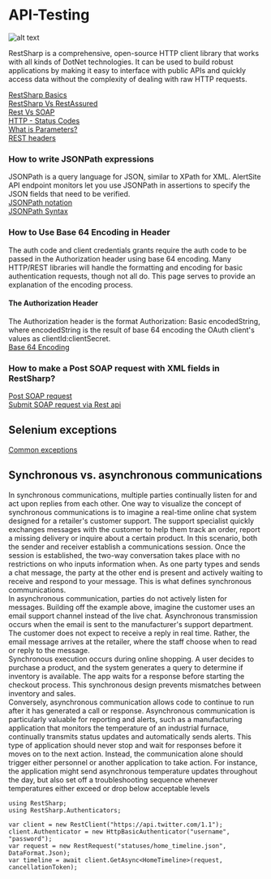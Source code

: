 # API-Testing

![alt text](https://miro.medium.com/max/723/1*OICaHvjcxhpFofj6Bai6aA.jpeg)

RestSharp is a comprehensive, open-source HTTP client library that works with all kinds of DotNet technologies.  It can be used to build robust applications by making it easy to interface with public APIs and quickly access data without the complexity of dealing with raw HTTP requests.

[RestSharp Basics](https://github.com/venkywarriors/API-Testing/blob/master/RestSharp-3.pdf) <br>
[RestSharp Vs RestAssured](https://github.com/venkywarriors/Restshap-with-c-sharp/blob/master/RestSharp%20Vs%20RestAssured.pdf)<br>
[Rest Vs SOAP](https://github.com/venkywarriors/Restshap-with-c-sharp/blob/master/soap%20and%20rest_removed.pdf)<br>
<a href="https://www.tutorialspoint.com/http/http_status_codes.htm">HTTP - Status Codes</a><br>
<a href="https://idratherbewriting.com/learnapidoc/docapis_doc_parameters.html">What is Parameters?</a><br>
<a href="https://www.ibm.com/support/knowledgecenter/SSQP76_8.9.2/com.ibm.odm.itoa.ref/topics/ref_rest_headers_codes.html">REST headers</a><br>

### How to write JSONPath expressions
JSONPath is a query language for JSON, similar to XPath for XML. AlertSite API endpoint monitors let you use JSONPath in assertions to specify the JSON fields that need to be verified.<br>
<a href="https://support.smartbear.com/alertsite/docs/monitors/api/endpoint/jsonpath.html">JSONPath notation</a><br>
<a href="https://docs.hevodata.com/pipelines/miscellaneous/how-to-write-jsonpath-expressions/">JSONPath Syntax</a><br>

### How to Use Base 64 Encoding in Header 
The auth code and client credentials grants require the auth code to be passed in the Authorization header using base 64 encoding. Many HTTP/REST libraries will handle the formatting and encoding for basic authentication requests, though not all do. This page serves to provide an explanation of the encoding process.
#### The Authorization Header
The Authorization header is the format Authorization: Basic encodedString, where encodedString is the result of base 64 encoding the OAuth client's values as clientId:clientSecret.<br>
<a href="https://docs.smsportal.com/docs/rest-examples">Base 64 Encoding</a><br>

### How to make a Post SOAP request with XML fields in RestSharp?
<a href="https://developer.channeladvisor.com/authorization/soap-api-credentials-flow/rest-request-access-endpoint">Post SOAP request</a><br>
<a href="https://stackoverflow.com/questions/59908572/how-to-make-a-post-soap-request-with-xml-fields-in-restsharp">Submit SOAP request via Rest api</a><br>

## Selenium exceptions
<a href="https://www.katalon.com/resources-center/blog/selenium-exceptions/">Common exceptions</a><br>

## Synchronous vs. asynchronous communications
In synchronous communications, multiple parties continually listen for and act upon replies from each other. One way to visualize the concept of synchronous communications is to imagine a real-time online chat system designed for a retailer's customer support. The support specialist quickly exchanges messages with the customer to help them track an order, report a missing delivery or inquire about a certain product.
In this scenario, both the sender and receiver establish a communications session. Once the session is established, the two-way conversation takes place with no restrictions on who inputs information when. As one party types and sends a chat message, the party at the other end is present and actively waiting to receive and respond to your message. This is what defines synchronous communications.
<br>
In asynchronous communication, parties do not actively listen for messages. Building off the example above, imagine the customer uses an email support channel instead of the live chat. Asynchronous transmission occurs when the email is sent to the manufacturer's support department. The customer does not expect to receive a reply in real time. Rather, the email message arrives at the retailer, where the staff choose when to read or reply to the message.
<br>
Synchronous execution occurs during online shopping. A user decides to purchase a product, and the system generates a query to determine if inventory is available. The app waits for a response before starting the checkout process. This synchronous design prevents mismatches between inventory and sales.
<br>
Conversely, asynchronous communication allows code to continue to run after it has generated a call or response. Asynchronous communication is particularly valuable for reporting and alerts, such as a manufacturing application that monitors the temperature of an industrial furnace, continually transmits status updates and automatically sends alerts. This type of application should never stop and wait for responses before it moves on to the next action. Instead, the communication alone should trigger either personnel or another application to take action. For instance, the application might send asynchronous temperature updates throughout the day, but also set off a troubleshooting sequence whenever temperatures either exceed or drop below acceptable levels
<br>
```
using RestSharp;
using RestSharp.Authenticators;

var client = new RestClient("https://api.twitter.com/1.1");
client.Authenticator = new HttpBasicAuthenticator("username", "password");
var request = new RestRequest("statuses/home_timeline.json", DataFormat.Json);
var timeline = await client.GetAsync<HomeTimeline>(request, cancellationToken);
```
